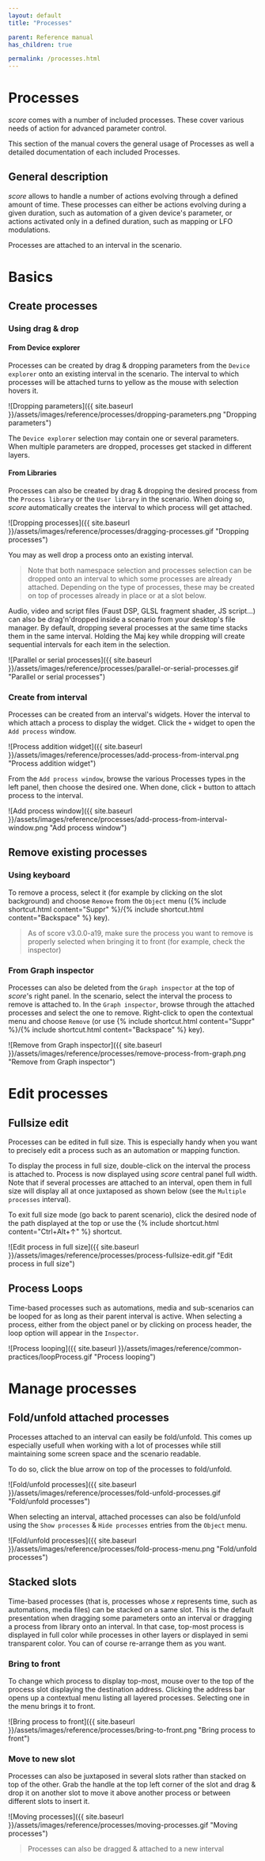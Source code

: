 ```yaml
---
layout: default
title: "Processes"

parent: Reference manual
has_children: true

permalink: /processes.html
---
```


# Processes

*score* comes with a number of included processes. These cover various needs of action for advanced parameter control.

This section of the manual covers the general usage of Processes as well a detailed documentation of each included Processes.

## General description

*score* allows to handle a number of actions evolving through a defined amount of time. These processes can either be actions evolving during a given duration, such as automation of a given device's parameter, or actions activated only in a defined duration, such as mapping or LFO modulations.

Processes are attached to an interval in the scenario.


# Basics

## Create processes

### Using drag & drop

#### From Device explorer

Processes can be created by drag & dropping parameters from the `Device explorer` onto an existing interval in the scenario. The interval to which processes will be attached turns to yellow as the mouse with selection hovers it.

![Dropping parameters]({{ site.baseurl }}/assets/images/reference/processes/dropping-parameters.png "Dropping parameters")

The `Device explorer` selection may contain one or several parameters. When multiple parameters are dropped, processes get stacked in different layers.

#### From Libraries

Processes can also be created by drag & dropping the desired process from the `Process library` or the `User library` in the scenario. When doing so, *score* automatically creates the interval to which process will get attached.

![Dropping processes]({{ site.baseurl }}/assets/images/reference/processes/dragging-processes.gif "Dropping processes")

You may as well drop a process onto an existing interval.

> Note that both namespace selection and processes selection can be dropped onto an interval to which some processes are already attached. Depending on the type of processes, these may be created on top of processes already in place or at a slot below.

Audio, video and script files (Faust DSP, GLSL fragment shader, JS script...) can also be drag'n'dropped inside a scenario from your desktop's file manager.
By default, dropping several processes at the same time stacks them in the same interval.
Holding the Maj key while dropping will create sequential intervals for each item in the selection.

![Parallel or serial processes]({{ site.baseurl }}/assets/images/reference/processes/parallel-or-serial-processes.gif "Parallel or serial processes")

### Create from interval

Processes can be created from an interval's widgets. Hover the interval to which attach a process to display the widget. Click the `+` widget to open the `Add process` window.

![Process addition widget]({{ site.baseurl }}/assets/images/reference/processes/add-process-from-interval.png "Process addition widget")

From the `Add process window`, browse the various Processes types in the left panel, then choose the desired one. When done, click `+` button to attach process to the interval.

![Add process window]({{ site.baseurl }}/assets/images/reference/processes/add-process-from-interval-window.png "Add process window")

<!-- ### TODO Object menu -->

## Remove existing processes

### Using keyboard

To remove a process, select it (for example by clicking on the slot background) and choose `Remove` from the `Object` menu ({% include shortcut.html content="Suppr" %}/{% include shortcut.html content="Backspace" %} key).

> As of score v3.0.0-a19, make sure the process you want to remove is properly selected when bringing it to front (for example, check the inspector)

### From Graph inspector

Processes can also be deleted from the `Graph inspector` at the top of *score*'s right panel. In the scenario, select the interval the process to remove is attached to. In the `Graph inspector`, browse through the attached processes and select the one to remove. Right-click to open the contextual menu and choose `Remove` (or use {% include shortcut.html content="Suppr" %}/{% include shortcut.html content="Backspace" %} key).

![Remove from Graph inspector]({{ site.baseurl }}/assets/images/reference/processes/remove-process-from-graph.png "Remove from Graph inspector")


# Edit processes

## Fullsize edit

Processes can be edited in full size. This is especially handy when you want to precisely edit a process such as an automation or mapping function.

To display the process in full size, double-click on the interval the process is attached to. Process is now displayed using *score* central panel full width. Note that if several processes are attached to an interval, open them in full size will display all at once juxtaposed as shown below (see the `Multiple processes` interval).

To exit full size mode (go back to parent scenario), click the desired node of the path displayed at the top or use the {% include shortcut.html content="Ctrl+Alt+↑" %} shortcut.

![Edit process in full size]({{ site.baseurl }}/assets/images/reference/processes/process-fullsize-edit.gif "Edit process in full size")

## Process Loops

Time-based processes such as automations, media and sub-scenarios can be looped for as long as their parent interval is active. When selecting a process, either from the object panel
or by clicking on process header, the loop option will appear in the `Inspector`.

![Process looping]({{ site.baseurl }}/assets/images/reference/common-practices/loopProcess.gif "Process looping")

# Manage processes

## Fold/unfold attached processes

Processes attached to an interval can easily be fold/unfold. This comes up especially usefull when working with a lot of processes while still maintaining some screen space and the scenario readable.

To do so, click the blue arrow on top of the processes to fold/unfold.

![Fold/unfold processes]({{ site.baseurl }}/assets/images/reference/processes/fold-unfold-processes.gif "Fold/unfold processes")

When selecting an interval, attached processes can also be fold/unfold using the `Show processes` & `Hide processes` entries from the `Object` menu.

![Fold/unfold processes]({{ site.baseurl }}/assets/images/reference/processes/fold-process-menu.png "Fold/unfold processes")


<!-- TODO (or NOT TO DO...) contextual menu
TODO (or NOT TO DO...) View menu -->

## Stacked slots

Time-based processes (that is, processes whose *x* represents time, such as automations, media files) can be stacked on a same slot. This is the default presentation when dragging some parameters onto an interval or dragging a process from library onto an interval. In that case, top-most process is displayed in full color while processes in other layers or displayed in semi transparent color. You can of course re-arrange them as you want.

### Bring to front

To change which process to display top-most, mouse over to the top of the process slot displaying the destination address. Clicking the address bar opens up a contextual menu listing all layered processes. Selecting one in the menu brings it to front.

![Bring process to front]({{ site.baseurl }}/assets/images/reference/processes/bring-to-front.png "Bring process to front")


### Move to new slot

Processes can also be juxtaposed in several slots rather than stacked on top of the other. Grab the handle at the top left corner of the slot and drag & drop it on another slot to move it above another process or between different slots to insert it.

![Moving processes]({{ site.baseurl }}/assets/images/reference/processes/moving-processes.gif "Moving processes")


> Processes can also be dragged & attached to a new interval

<!-- TODO ### Patchable processes -->